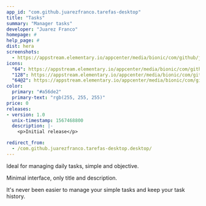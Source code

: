 ```yaml
---
app_id: "com.github.juarezfranco.tarefas-desktop"
title: "Tasks"
summary: "Manager tasks"
developer: "Juarez Franco"
homepage: #
help_page: #
dist: hera
screenshots:
  - https://appstream.elementary.io/appcenter/media/bionic/com/github/juarezfranco.tarefas-desktop/04A2804799B7348F180E60395B7EFDBC/screenshots/image-1_orig.png
icons:
  "64": https://appstream.elementary.io/appcenter/media/bionic/com/github/juarezfranco.tarefas-desktop/04A2804799B7348F180E60395B7EFDBC/icons/64x64/com.github.juarezfranco.tarefas-desktop_com.github.juarezfranco.tarefas-desktop.png
  "128": https://appstream.elementary.io/appcenter/media/bionic/com/github/juarezfranco.tarefas-desktop/04A2804799B7348F180E60395B7EFDBC/icons/128x128/com.github.juarezfranco.tarefas-desktop_com.github.juarezfranco.tarefas-desktop.png
  "64@2": https://appstream.elementary.io/appcenter/media/bionic/com/github/juarezfranco.tarefas-desktop/04A2804799B7348F180E60395B7EFDBC/icons/64x64@2/com.github.juarezfranco.tarefas-desktop_com.github.juarezfranco.tarefas-desktop.png
color:
  primary: "#a56de2"
  primary-text: "rgb(255, 255, 255)"
price: 0
releases:
- version: 1.0
  unix-timestamp: 1567468800
  description: |-
    <p>Initial release</p>

redirect_from:
  - /com.github.juarezfranco.tarefas-desktop.desktop/
---
```

<p>Ideal for managing daily tasks, simple and objective.</p>
<p>Minimal interface, only title and description.</p>
<p>It&apos;s never been easier to manage your simple tasks and keep your task history.</p>
